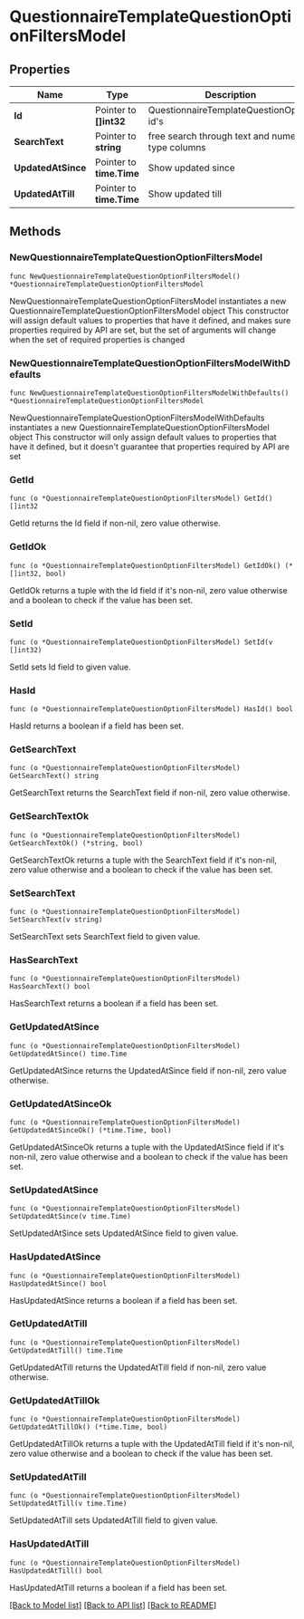 # QuestionnaireTemplateQuestionOptionFiltersModel

## Properties

Name | Type | Description | Notes
------------ | ------------- | ------------- | -------------
**Id** | Pointer to **[]int32** | QuestionnaireTemplateQuestionOption id&#39;s | [optional] 
**SearchText** | Pointer to **string** | free search through text and numeric type columns | [optional] 
**UpdatedAtSince** | Pointer to **time.Time** | Show updated since | [optional] 
**UpdatedAtTill** | Pointer to **time.Time** | Show updated till | [optional] 

## Methods

### NewQuestionnaireTemplateQuestionOptionFiltersModel

`func NewQuestionnaireTemplateQuestionOptionFiltersModel() *QuestionnaireTemplateQuestionOptionFiltersModel`

NewQuestionnaireTemplateQuestionOptionFiltersModel instantiates a new QuestionnaireTemplateQuestionOptionFiltersModel object
This constructor will assign default values to properties that have it defined,
and makes sure properties required by API are set, but the set of arguments
will change when the set of required properties is changed

### NewQuestionnaireTemplateQuestionOptionFiltersModelWithDefaults

`func NewQuestionnaireTemplateQuestionOptionFiltersModelWithDefaults() *QuestionnaireTemplateQuestionOptionFiltersModel`

NewQuestionnaireTemplateQuestionOptionFiltersModelWithDefaults instantiates a new QuestionnaireTemplateQuestionOptionFiltersModel object
This constructor will only assign default values to properties that have it defined,
but it doesn't guarantee that properties required by API are set

### GetId

`func (o *QuestionnaireTemplateQuestionOptionFiltersModel) GetId() []int32`

GetId returns the Id field if non-nil, zero value otherwise.

### GetIdOk

`func (o *QuestionnaireTemplateQuestionOptionFiltersModel) GetIdOk() (*[]int32, bool)`

GetIdOk returns a tuple with the Id field if it's non-nil, zero value otherwise
and a boolean to check if the value has been set.

### SetId

`func (o *QuestionnaireTemplateQuestionOptionFiltersModel) SetId(v []int32)`

SetId sets Id field to given value.

### HasId

`func (o *QuestionnaireTemplateQuestionOptionFiltersModel) HasId() bool`

HasId returns a boolean if a field has been set.

### GetSearchText

`func (o *QuestionnaireTemplateQuestionOptionFiltersModel) GetSearchText() string`

GetSearchText returns the SearchText field if non-nil, zero value otherwise.

### GetSearchTextOk

`func (o *QuestionnaireTemplateQuestionOptionFiltersModel) GetSearchTextOk() (*string, bool)`

GetSearchTextOk returns a tuple with the SearchText field if it's non-nil, zero value otherwise
and a boolean to check if the value has been set.

### SetSearchText

`func (o *QuestionnaireTemplateQuestionOptionFiltersModel) SetSearchText(v string)`

SetSearchText sets SearchText field to given value.

### HasSearchText

`func (o *QuestionnaireTemplateQuestionOptionFiltersModel) HasSearchText() bool`

HasSearchText returns a boolean if a field has been set.

### GetUpdatedAtSince

`func (o *QuestionnaireTemplateQuestionOptionFiltersModel) GetUpdatedAtSince() time.Time`

GetUpdatedAtSince returns the UpdatedAtSince field if non-nil, zero value otherwise.

### GetUpdatedAtSinceOk

`func (o *QuestionnaireTemplateQuestionOptionFiltersModel) GetUpdatedAtSinceOk() (*time.Time, bool)`

GetUpdatedAtSinceOk returns a tuple with the UpdatedAtSince field if it's non-nil, zero value otherwise
and a boolean to check if the value has been set.

### SetUpdatedAtSince

`func (o *QuestionnaireTemplateQuestionOptionFiltersModel) SetUpdatedAtSince(v time.Time)`

SetUpdatedAtSince sets UpdatedAtSince field to given value.

### HasUpdatedAtSince

`func (o *QuestionnaireTemplateQuestionOptionFiltersModel) HasUpdatedAtSince() bool`

HasUpdatedAtSince returns a boolean if a field has been set.

### GetUpdatedAtTill

`func (o *QuestionnaireTemplateQuestionOptionFiltersModel) GetUpdatedAtTill() time.Time`

GetUpdatedAtTill returns the UpdatedAtTill field if non-nil, zero value otherwise.

### GetUpdatedAtTillOk

`func (o *QuestionnaireTemplateQuestionOptionFiltersModel) GetUpdatedAtTillOk() (*time.Time, bool)`

GetUpdatedAtTillOk returns a tuple with the UpdatedAtTill field if it's non-nil, zero value otherwise
and a boolean to check if the value has been set.

### SetUpdatedAtTill

`func (o *QuestionnaireTemplateQuestionOptionFiltersModel) SetUpdatedAtTill(v time.Time)`

SetUpdatedAtTill sets UpdatedAtTill field to given value.

### HasUpdatedAtTill

`func (o *QuestionnaireTemplateQuestionOptionFiltersModel) HasUpdatedAtTill() bool`

HasUpdatedAtTill returns a boolean if a field has been set.


[[Back to Model list]](../README.md#documentation-for-models) [[Back to API list]](../README.md#documentation-for-api-endpoints) [[Back to README]](../README.md)


